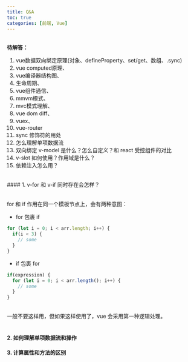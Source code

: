 ```yaml
---
title: Q&A
toc: true
categories: [前端, Vue]
---
```


<br />**待解答：**

1. vue数据双向绑定原理(对象、defineProperty、set/get、数组、.sync)
1. vue computed原理、
1. vue编译器结构图、
1. 生命周期、
1. vue组件通信、
1. mmvm模式、
1. mvc模式理解、
1. vue dom diff、
1. vuex、
1. vue-router
1. sync 修饰符的用处
1. 怎么理解单项数据流
1. 双向绑定 v-model 是什么？怎么自定义？和 react 受控组件的对比
1. v-slot 如何使用？作用域是什么？
1. 依赖注入怎么用？

<br />
<a name="jBJGj"></a>
#### 1. v-for 和 v-if 同时存在会怎样？

<br />for 和 if 作用在同一个模板节点上，会有两种意图：<br />

- for 包裹 if
```javascript
for (let i = 0; i < arr.length; i++) {
  if(i < 3) {
    // some
  }
}
```


- if 包裹 for
```javascript
if(expression) {
  for (let i = 0; i < arr.length(); i++) {
    // some
  }
}
```

<br />一般不要这样用，但如果这样使用了，vue 会采用第一种逻辑处理。<br />
<br />

<a name="BabI3"></a>
#### 2. 如何理解单项数据流和操作


<a name="cn5ZJ"></a>
#### 3. 计算属性和方法的区别
